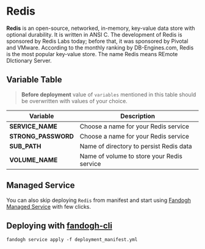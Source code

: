 # Redis
**Redis** is an open-source, networked, in-memory, key-value data store with optional durability. It is written in ANSI C. The development of Redis is sponsored by Redis Labs today; before that, it was sponsored by Pivotal and VMware. According to the monthly ranking by DB-Engines.com, Redis is the most popular key-value store. The name Redis means REmote DIctionary Server.

## Variable Table
>  **Before deployment** value of `variables` mentioned in this table should be overwritten with values of your choice.

|Variable | Description |
|--- |--- |
|**SERVICE_NAME** | Choose a name for your Redis service
|**STRONG_PASSWORD** | Choose a name for your Redis service
|**SUB_PATH** | Name of directory to persist Redis data
|**VOLUME_NAME** | Name of volume to store your Redis service

## Managed Service
You can also skip deploying `Redis` from manifest and start using [Fandogh Managed Service](https://docs.fandogh.cloud/docs/redis-managed-service.html) with few clicks.

## Deploying with [fandogh-cli](https://docs.fandogh.cloud/docs/service-manifest.html#%D9%85%D8%A7%D9%86%DB%8C%D9%81%D8%B3%D8%AA-%D8%B3%D8%B1%D9%88%DB%8C%D8%B3-%DA%86%DB%8C%D8%B3%D8%AA)
```
fandogh service apply -f deployment_manifest.yml
```
